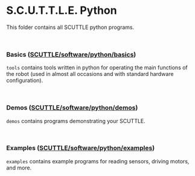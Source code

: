 # S.C.U.T.T.L.E. Python
This folder contains all SCUTTLE python programs.

<br>

### Basics ([SCUTTLE/software/python/basics](https://github.com/MXET/SCUTTLE/tree/master/software/python/basics))

```tools``` contains tools written in python for operating the main functions of the robot (used in almost all occasions and with standard hardware configuration).

<br>

### Demos ([SCUTTLE/software/python/demos](https://github.com/MXET/SCUTTLE/tree/master/software/python/demos))

```demos``` contains programs demonstrating your SCUTTLE.

<br>

### Examples ([SCUTTLE/software/python/examples](https://github.com/MXET/SCUTTLE/tree/master/software/python/examples))

```examples``` contains example programs for reading sensors, driving motors, and more.

<br>



